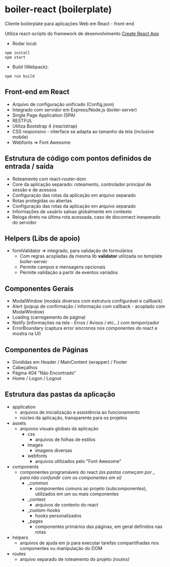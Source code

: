 # boiler-react (boilerplate)

Cliente boilerplate para aplicações Web em React - front-end

Utiliza react-scripts do framework de desenvolvimento [Create React App](https://github.com/facebook/create-react-app)

* Rodar local:
```
npm install
npm start
```

* Build (Webpack):
```
npm run build
```

## Front-end em React
  - Arquivo de configuração unificado (Config.json)
  - Integrado com servidor em Express/Node.js (boiler-server)
  - Single Page Application (SPA)
  - RESTFUL
  - Utiliza Bootstrap 4 (reactstrap)
  - CSS responsivo - interface se adapta ao tamanho da tela (inclusive mobile)
  - Webfonts => Font Awesome

## Estrutura de código com pontos definidos de entrada / saída
  - Roteamento com react-router-dom
  - Core da aplicação separado: roteamento, controlador principal de sessão e de acessos
  - Configuração das rotas da aplicação em arquivo separado
  - Rotas protegidas ou abertas
  - Configuração das rotas da aplicação em arquivo separado
  - Informações de usuário salvas globalmente em contexto
  - Reloga direto na última rota acessada, caso de disconnect inesperado do servidor

## Helpers (Libs de apoio)
  - formValidator => integrado, para validação de formulários
    + Com regras acopladas da mesma lib **validator** utilizada no template boiler-server
    + Permite campos e mensagens opcionais
    + Permite validação a partir de eventos variados

## Componentes Gerais
  - ModalWindow (modais diversos com estrutura configurável e callback)
  - Alert (popup de confirmação / informação com callback - acoplado com ModalWindow)
  - Loading (carregamento de página)
  - Notify (informações na tela - Erros / Avisos / etc...) com temporizador
  - ErrorBoundary (captura error síncronos nos componentes do react e mostra na UI)

## Componentes de Páginas
  - Divididas em Header / MainContent (wrapper) / Footer
  - Cabeçalhos
  - Página 404 "Não Encontrado"
  - Home / Logon / Logout

## Estrutura das pastas da aplicação
  - application
    + arquivos de inicialização e assistência ao funcionamento
    + núcleo da aplicação, transparente para os projetos
  - assets
    + arquivos visuais globais da aplicação
      * css
        - arquivos de folhas de estilos
      * images
        - imagens diversas
      * webfonts
        - arquivos utilizados pelo "Font Awesome"
  - components
    + componentes programáveis do react _(as pastas começam por _ para não confundir com os componentes em si)_
      + _common
        * componentes comuns ao projeto (subcomponentes), utilizados em um ou mais componentes
      + _context
        * arquivos de contexto do react
      + _custom-hooks
        * hooks personalizados
      + _pages
        * componentes primários das páginas, em geral definidos nas rotas
  - helpers
    + arquivos de ajuda em js para executar tarefas compartilhadas nos componentes ou manipulação do DOM
  - routes
    + arquivo separado de roteamento do projeto _(routes)_
